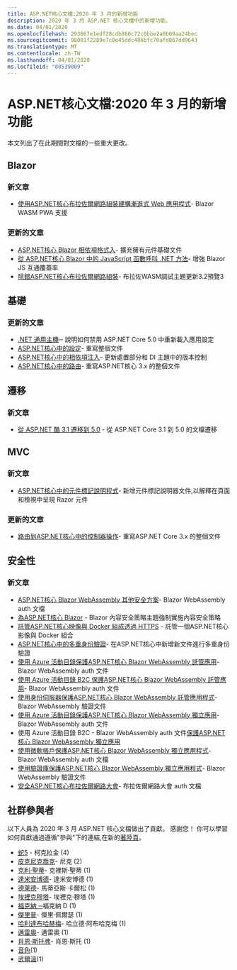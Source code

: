 ```yaml
---
title: ASP.NET核心文檔:2020 年 3 月的新增功能
description: 2020 年 3 月 ASP.NET 核心文檔中的新增功能。
ms.date: 04/01/2020
ms.openlocfilehash: 293667e1edf28cdb860c72c0bbe2a0b09aa24bec
ms.sourcegitcommit: 98001f2289e7c8e45ddc486bfc70afd867dd9643
ms.translationtype: MT
ms.contentlocale: zh-TW
ms.lasthandoff: 04/01/2020
ms.locfileid: "80539009"
---
```

# <a name="aspnet-core-docs-whats-new-for-march-2020"></a>ASP.NET核心文檔:2020 年 3 月的新增功能

本文列出了在此期間對文檔的一些重大更改。

## <a name="blazor"></a>Blazor

### <a name="new-articles"></a>新文章

- [使用ASP.NET核心布拉佐爾網路組裝建構漸進式 Web 應用程式](../blazor/progressive-web-app.md)- Blazor WASM PWA 支援

### <a name="updated-articles"></a>更新的文章

- [ASP.NET核心 Blazor 相依項格式入](../blazor/dependency-injection.md)- 擴充擁有元件基礎文件
- [從 ASP.NET核心 Blazor 中的 JavaScript 函數呼叫 .NET 方法](../blazor/call-dotnet-from-javascript.md)- 增強 Blazor JS 互通覆蓋率
- [除錯ASP.NET核心布拉佐爾網路組裝](../blazor/debug.md)- 布拉佐WASM調試主題更新3.2預覽3

## <a name="fundamentals"></a>基礎

### <a name="updated-articles"></a>更新的文章

- [.NET 通用主機](../fundamentals/host/generic-host.md)─ 說明如何禁用 ASP.NET Core 5.0 中重新載入應用設定
- [ASP.NET核心中的設定](../fundamentals/configuration/index.md)- 重寫整個文件
- [ASP.NET核心中的相依項注入](../fundamentals/dependency-injection.md)- 更新處置部分和 DI 主題中的版本控制
- [ASP.NET核心中的路由](../fundamentals/routing.md)- 重寫ASP.NET核心 3.x 的整個文件

## <a name="migration"></a>遷移

### <a name="new-articles"></a>新文章

- [從 ASP.NET 酷 3.1 遷移到 5.0](../migration/31-to-50.md) - 從 ASP.NET Core 3.1 到 5.0 的文檔遷移

## <a name="mvc"></a>MVC

### <a name="new-articles"></a>新文章

- [ASP.NET核心中的元件標記說明程式](../mvc/views/tag-helpers/built-in/component-tag-helper.md)- 新增元件標記說明器文件,以解釋在頁面和檢視中呈現 Razor 元件

### <a name="updated-articles"></a>更新的文章

- [路由到ASP.NET核心中的控制器操作](../mvc/controllers/routing.md)- 重寫ASP.NET Core 3.x 的整個文件

## <a name="security"></a>安全性

### <a name="new-articles"></a>新文章

- [ASP.NET核心 Blazor WebAssembly 其他安全方案](../security/blazor/webassembly/additional-scenarios.md)- Blazor WebAssembly auth 文檔
- [為ASP.NET核心 Blazor](../security/blazor/content-security-policy.md) - Blazor 內容安全策略主題強制實施內容安全策略
- [託管ASP.NET核心映像與 Docker 組成透過 HTTPS](../security/docker-compose-https.md) - 託管一個ASP.NET核心影像與 Docker 組合
- [ASP.NET核心中的多重身份驗證](../security/authentication/mfa.md)- 在ASP.NET核心中新增新文件進行多重身份驗證
- [使用 Azure 活動目錄保護ASP.NET核心 Blazor WebAssembly 託管應用](../security/blazor/webassembly/hosted-with-azure-active-directory.md)- Blazor WebAssembly auth 文件
- [使用 Azure 活動目錄 B2C 保護ASP.NET核心 Blazor WebAssembly 託管應用](../security/blazor/webassembly/hosted-with-azure-active-directory-b2c.md)- Blazor WebAssembly auth 文件
- [使用身份伺服器保護ASP.NET核心 Blazor WebAssembly 託管應用程式](../security/blazor/webassembly/hosted-with-identity-server.md)- Blazor WebAssembly 驗證文件
- [使用 Azure 活動目錄保護ASP.NET核心 Blazor WebAssembly 獨立應用](../security/blazor/webassembly/standalone-with-azure-active-directory.md)- Blazor WebAssembly auth 文件
- 使用 Azure 活動目錄 B2C - Blazor WebAssembly auth 文件[保護ASP.NET核心 Blazor WebAssembly 獨立應用](../security/blazor/webassembly/standalone-with-azure-active-directory-b2c.md)
- [使用微軟帳戶保護ASP.NET核心 Blazor WebAssembly 獨立應用程式](../security/blazor/webassembly/standalone-with-microsoft-accounts.md)- Blazor WebAssembly auth 文檔
- [使用驗證庫保護ASP.NET核心 Blazor WebAssembly 獨立應用程式](../security/blazor/webassembly/standalone-with-authentication-library.md)- Blazor WebAssembly 驗證文件
- [安全ASP.NET核心布拉佐爾網路大會](../security/blazor/webassembly/index.md)- 布拉佐爾網路大會 auth 文檔

## <a name="community-contributors"></a>社群參與者

以下人員為 2020 年 3 月 ASP.NET 核心文檔做出了貢獻。 感謝您！ 你可以學習如何貢獻通過遵循"參與"下的連結,在新的[著陸頁](index.yml)。

- [蛇5](https://github.com/serpent5) - 柯克拉金 (4)
- [皮克尼克喬克](https://github.com/PickNickChock)- 尼克 (2)
- [克利·聖蒂](https://github.com/chrissainty)- 克裡斯·聖蒂 (1)
- [達米安博德](https://github.com/damienbod)- 達米安博德 (1)
- [德萊德](https://github.com/devlead)- 馬蒂亞斯·卡爾松 (1)
- [埃裡克穆塔](https://github.com/ericmutta)- 埃裡克·穆塔 (1)
- [福克納 ─](https://github.com/Faulknerd)福克納 D (1)
- [傑里普](https://github.com/jerriep)- 傑里·佩爾瑟 (1)
- [哈利達布哈赫梅](https://github.com/khalidabuhakmeh)- 哈立德·阿布哈克梅 (1)
- [邁雷奧](https://github.com/MaiReo)- 邁雷奧 (1)
- [肖恩·斯托弗](https://github.com/SeanStove)- 肖恩·斯托 (1)
- [音色](https://github.com/timbze)(1)
- [武爾溫](https://github.com/Vuurwarm)(1)
